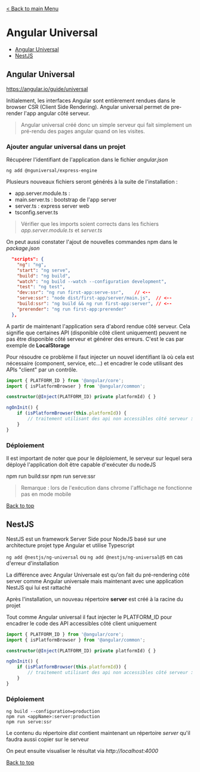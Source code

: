 [< Back to main Menu](https://github.com/gsoulie/angular-resources/blob/master/ng-sheet.md)    

# Angular Universal

* [Angular Universal](#angular-universal)      
* [NestJS](#nestjs)      

## Angular Universal

https://angular.io/guide/universal

Initialement, les interfaces Angular sont entièrement rendues dans le browser CSR (Client Side Rendering). Angular universal permet de pre-render l'app angular côté serveur.

> Angular universal créé donc un simple serveur qui fait simplement un pré-rendu des pages angular quand on les visites.

### Ajouter angular universal dans un projet

Récupérer l'identifiant de l'application dans le fichier *angular.json*


````ng add @nguniversal/express-engine````

Plusieurs nouveaux fichiers seront générés à la suite de l'installation :

* app.server.module.ts : 
* main.server.ts : bootstrap de l'app server
* server.ts : express server web
* tsconfig.server.ts

> Vérifier que les imports soient corrects dans les fichiers *app.server.module.ts* et *server.ts*

On peut aussi constater l'ajout de nouvelles commandes npm dans le *package.json*

````json
  "scripts": {
    "ng": "ng",
    "start": "ng serve",
    "build": "ng build",
    "watch": "ng build --watch --configuration development",
    "test": "ng test",
    "dev:ssr": "ng run first-app:serve-ssr",	// <--
    "serve:ssr": "node dist/first-app/server/main.js",	// <--
    "build:ssr": "ng build && ng run first-app:server",	// <--
    "prerender": "ng run first-app:prerender"
  },
````

A partir de maintenant l'application sera d'abord rendue côté serveur. Cela signifie que certaines API (disponible côté client uniquement)
peuvent ne pas être disponible côté serveur et générer des erreurs. C'est le cas par exemple de **LocalStorage**

Pour résoudre ce problème il faut injecter un nouvel identifiant là où cela est nécessaire (component, service, etc...) et encadrer le code
utilisant des APIs "client" par un contrôle.

````typescript
import { PLATFORM_ID } from '@angular/core';
import { isPlatformBrowser } from '@angular/common';

constructor(@Inject(PLATFORM_ID) private platformId) { }

ngOnInit() {
	if (isPlatformBrowser(this.platformId)) {
		// traitement utilisant des api non accessibles côté serveur : du localStorage par exemple
	}
}

````

### Déploiement

Il est important de noter que pour le déploiement, le serveur sur lequel sera déployé l'application doit être capable d'exécuter du nodeJS

npm run build:ssr
npm run serve:ssr

> Remarque : lors de l'exécution dans chrome l'affichage ne fonctionne pas en mode mobile

[Back to top](#angular-universal)     

## NestJS

NestJS est un framework Server Side pour NodeJS basé sur une architecture projet type Angular et utilise Typescript

````ng add @nestjs/ng-universal```` ou ````ng add @nestjs/ng-universal@5```` en cas d'erreur d'installation

La différence avec Angular Universale est qu'on fait du pré-rendering côté server comme Angular universale mais maintenant avec une application NestJS qui lui est rattaché

Après l'installation, un nouveau répertoire **server** est créé à la racine du projet

Tout comme Angular universal il faut injecter le PLATFORM_ID pour encadrer le code des API accessibles côté client uniquement

````typescript
import { PLATFORM_ID } from '@angular/core';
import { isPlatformBrowser } from '@angular/common';

constructor(@Inject(PLATFORM_ID) private platformId) { }

ngOnInit() {
	if (isPlatformBrowser(this.platformId)) {
		// traitement utilisant des api non accessibles côté serveur : du localStorage par exemple
	}
}

````

### Déploiement

````
ng build --configuration=production
npm run <appName>:server:production
npm run serve:ssr
````

Le contenu du répertoire *dist* contient maintenant un répertoire *server* qu'il faudra aussi copier sur le serveur

On peut ensuite visualiser le résultat via *http://localhost:4000*

[Back to top](#angular-universal)     
